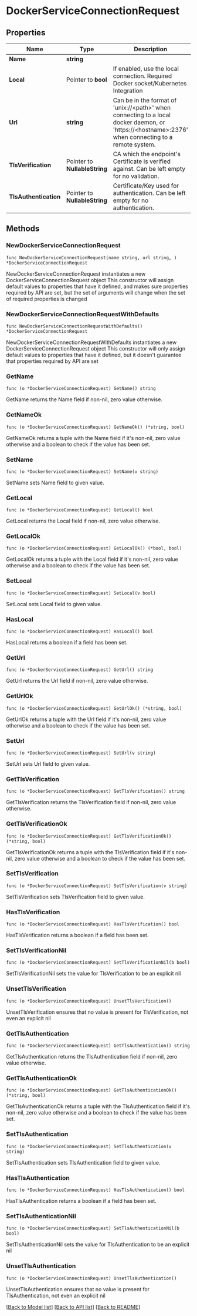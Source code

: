 # DockerServiceConnectionRequest

## Properties

Name | Type | Description | Notes
------------ | ------------- | ------------- | -------------
**Name** | **string** |  | 
**Local** | Pointer to **bool** | If enabled, use the local connection. Required Docker socket/Kubernetes Integration | [optional] 
**Url** | **string** | Can be in the format of &#39;unix://&lt;path&gt;&#39; when connecting to a local docker daemon, or &#39;https://&lt;hostname&gt;:2376&#39; when connecting to a remote system. | 
**TlsVerification** | Pointer to **NullableString** | CA which the endpoint&#39;s Certificate is verified against. Can be left empty for no validation. | [optional] 
**TlsAuthentication** | Pointer to **NullableString** | Certificate/Key used for authentication. Can be left empty for no authentication. | [optional] 

## Methods

### NewDockerServiceConnectionRequest

`func NewDockerServiceConnectionRequest(name string, url string, ) *DockerServiceConnectionRequest`

NewDockerServiceConnectionRequest instantiates a new DockerServiceConnectionRequest object
This constructor will assign default values to properties that have it defined,
and makes sure properties required by API are set, but the set of arguments
will change when the set of required properties is changed

### NewDockerServiceConnectionRequestWithDefaults

`func NewDockerServiceConnectionRequestWithDefaults() *DockerServiceConnectionRequest`

NewDockerServiceConnectionRequestWithDefaults instantiates a new DockerServiceConnectionRequest object
This constructor will only assign default values to properties that have it defined,
but it doesn't guarantee that properties required by API are set

### GetName

`func (o *DockerServiceConnectionRequest) GetName() string`

GetName returns the Name field if non-nil, zero value otherwise.

### GetNameOk

`func (o *DockerServiceConnectionRequest) GetNameOk() (*string, bool)`

GetNameOk returns a tuple with the Name field if it's non-nil, zero value otherwise
and a boolean to check if the value has been set.

### SetName

`func (o *DockerServiceConnectionRequest) SetName(v string)`

SetName sets Name field to given value.


### GetLocal

`func (o *DockerServiceConnectionRequest) GetLocal() bool`

GetLocal returns the Local field if non-nil, zero value otherwise.

### GetLocalOk

`func (o *DockerServiceConnectionRequest) GetLocalOk() (*bool, bool)`

GetLocalOk returns a tuple with the Local field if it's non-nil, zero value otherwise
and a boolean to check if the value has been set.

### SetLocal

`func (o *DockerServiceConnectionRequest) SetLocal(v bool)`

SetLocal sets Local field to given value.

### HasLocal

`func (o *DockerServiceConnectionRequest) HasLocal() bool`

HasLocal returns a boolean if a field has been set.

### GetUrl

`func (o *DockerServiceConnectionRequest) GetUrl() string`

GetUrl returns the Url field if non-nil, zero value otherwise.

### GetUrlOk

`func (o *DockerServiceConnectionRequest) GetUrlOk() (*string, bool)`

GetUrlOk returns a tuple with the Url field if it's non-nil, zero value otherwise
and a boolean to check if the value has been set.

### SetUrl

`func (o *DockerServiceConnectionRequest) SetUrl(v string)`

SetUrl sets Url field to given value.


### GetTlsVerification

`func (o *DockerServiceConnectionRequest) GetTlsVerification() string`

GetTlsVerification returns the TlsVerification field if non-nil, zero value otherwise.

### GetTlsVerificationOk

`func (o *DockerServiceConnectionRequest) GetTlsVerificationOk() (*string, bool)`

GetTlsVerificationOk returns a tuple with the TlsVerification field if it's non-nil, zero value otherwise
and a boolean to check if the value has been set.

### SetTlsVerification

`func (o *DockerServiceConnectionRequest) SetTlsVerification(v string)`

SetTlsVerification sets TlsVerification field to given value.

### HasTlsVerification

`func (o *DockerServiceConnectionRequest) HasTlsVerification() bool`

HasTlsVerification returns a boolean if a field has been set.

### SetTlsVerificationNil

`func (o *DockerServiceConnectionRequest) SetTlsVerificationNil(b bool)`

 SetTlsVerificationNil sets the value for TlsVerification to be an explicit nil

### UnsetTlsVerification
`func (o *DockerServiceConnectionRequest) UnsetTlsVerification()`

UnsetTlsVerification ensures that no value is present for TlsVerification, not even an explicit nil
### GetTlsAuthentication

`func (o *DockerServiceConnectionRequest) GetTlsAuthentication() string`

GetTlsAuthentication returns the TlsAuthentication field if non-nil, zero value otherwise.

### GetTlsAuthenticationOk

`func (o *DockerServiceConnectionRequest) GetTlsAuthenticationOk() (*string, bool)`

GetTlsAuthenticationOk returns a tuple with the TlsAuthentication field if it's non-nil, zero value otherwise
and a boolean to check if the value has been set.

### SetTlsAuthentication

`func (o *DockerServiceConnectionRequest) SetTlsAuthentication(v string)`

SetTlsAuthentication sets TlsAuthentication field to given value.

### HasTlsAuthentication

`func (o *DockerServiceConnectionRequest) HasTlsAuthentication() bool`

HasTlsAuthentication returns a boolean if a field has been set.

### SetTlsAuthenticationNil

`func (o *DockerServiceConnectionRequest) SetTlsAuthenticationNil(b bool)`

 SetTlsAuthenticationNil sets the value for TlsAuthentication to be an explicit nil

### UnsetTlsAuthentication
`func (o *DockerServiceConnectionRequest) UnsetTlsAuthentication()`

UnsetTlsAuthentication ensures that no value is present for TlsAuthentication, not even an explicit nil

[[Back to Model list]](../README.md#documentation-for-models) [[Back to API list]](../README.md#documentation-for-api-endpoints) [[Back to README]](../README.md)


